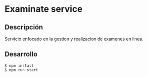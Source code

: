 # Examinate service

## Descripción

Servicio enfocado en la gestion y realizacion de examenes en linea.

## Desarrollo

```
$ npm install
$ npm run start
```
